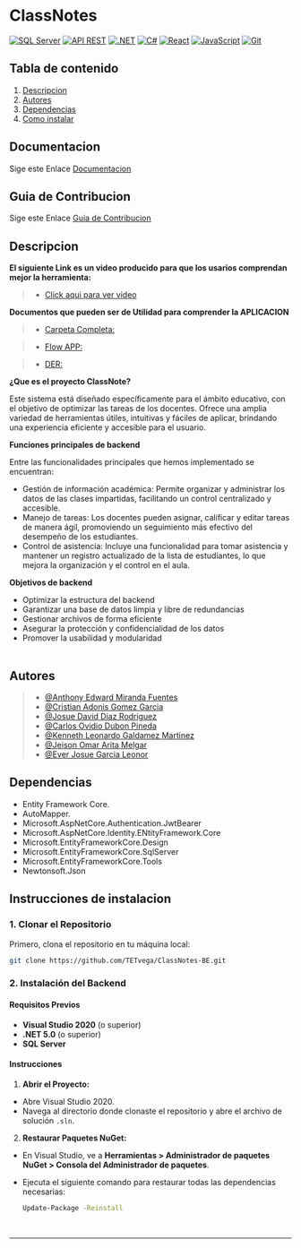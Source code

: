# ClassNotes 



[![SQL Server](https://img.shields.io/badge/%20SQL%20Server-Implemented-brightgreen)](https://www.microsoft.com/en-us/sql-server)
[![API REST](https://img.shields.io/badge/API%20REST-Implemented-orange)](https://restfulapi.net/)
[![.NET](https://img.shields.io/badge/.NET-Framework-blue)](https://dotnet.microsoft.com/)
[![C#](https://img.shields.io/badge/C%23-Language-blue)](https://learn.microsoft.com/en-us/dotnet/csharp/)
[![React](https://img.shields.io/badge/React-Framework-blue)](https://reactjs.org/)
[![JavaScript](https://img.shields.io/badge/JavaScript-Language-yellow)](https://developer.mozilla.org/en-US/docs/Web/JavaScript)
[![Git](https://img.shields.io/badge/Git-Version%20Control-red)](https://git-scm.com/)
 

## Tabla de contenido 
 
1. [Descripcion](#descripcion)
2. [Autores](#autores)
3. [Dependencias](#dependencias)
4. [Como instalar](#instrucciones-de-instalacion)
 

## Documentacion

Sige este Enlace [Documentacion](./Documentation/index.MD "Documentation")

## Guia de Contribucion

Sige este Enlace [Guia de Contribucion](./contribution.MD  "Contrubution")


## Descripcion 

**El siguiente Link es un video producido para que los usarios comprendan mejor la herramienta:**
> - [Click aqui para ver video ](https://www.youtube.com/watch?v=dQw4w9WgXcQ)

**Documentos que pueden ser de Utilidad para comprender la APLICACION**
> - [Carpeta Completa:](https://drive.google.com/drive/folders/1kPBFMYXlIRq8aMxl9twHtC5yoGz2SAsU?usp=sharing)

> - [Flow APP:](#)

> - [DER:](https://drive.google.com/file/d/1l-2s2lGYKF2_S9rv7Xj0SdmgdOzKV0xX/view?usp=sharing)


**¿Que es el proyecto ClassNote?** 

Este sistema está diseñado específicamente para el ámbito educativo, con el objetivo de optimizar las tareas de los docentes. Ofrece una amplia variedad de herramientas útiles, intuitivas y fáciles de aplicar, brindando una experiencia eficiente y accesible para el usuario.

**Funciones principales de backend**

Entre las funcionalidades principales que hemos implementado se encuentran:

* Gestión de información académica: Permite organizar y administrar los datos de las clases impartidas, facilitando un control centralizado y accesible.
* Manejo de tareas: Los docentes pueden asignar, calificar y editar tareas de manera ágil, promoviendo un seguimiento más efectivo del desempeño de los estudiantes.
* Control de asistencia: Incluye una funcionalidad para tomar asistencia y mantener un registro actualizado de la lista de estudiantes, lo que mejora la organización y el control en el aula.

**Objetivos de backend**

* Optimizar la estructura del backend 
* Garantizar una base de datos limpia y libre de redundancias 
* Gestionar archivos de forma eficiente 
* Asegurar la protección y confidencialidad de los datos 
* Promover la usabilidad y modularidad 
<BR><BR>

## Autores
 
> - [@Anthony Edward Miranda Fuentes](https://github.com/AnthonyEMF)  
> - [@Cristian Adonis Gomez Garcia](https://github.com/CristianGmz7) 
> - [@Josue David Diaz Rodriguez](https://github.com/JDDR200530)
> - [@Carlos Ovidio Dubon Pineda](https://github.com/Pineda04)
> - [@Kenneth Leonardo Galdamez Martinez](https://github.com/Kenneth-Galdamez)
> - [@Jeison Omar Arita Melgar](https://github.com/Jey-Arita) 
> - [@Ever Josue Garcia Leonor](https://github.com/everjosue56)

## Dependencias 
 
 * Entity Framework Core.
 * AutoMapper.
 * Microsoft.AspNetCore.Authentication.JwtBearer
 * Microsoft.AspNetCore.Identity.ENtityFramework.Core
 * Microsoft.EntityFrameworkCore.Design
 * Microsoft.EntityFrameworkCore.SqlServer
 * Microsoft.EntityFrameworkCore.Tools
 * Newtonsoft.Json

## Instrucciones de instalacion  

### 1. Clonar el Repositorio

Primero, clona el repositorio en tu máquina local:

```bash
git clone https://github.com/TETvega/ClassNotes-BE.git
```
### 2. Instalación del Backend

#### Requisitos Previos

- **Visual Studio 2020** (o superior)
- **.NET 5.0** (o superior)
- **SQL Server** 

#### Instrucciones

1. **Abrir el Proyecto:**

- Abre Visual Studio 2020.
- Navega al directorio donde clonaste el repositorio y abre el archivo de solución `.sln`.

2. **Restaurar Paquetes NuGet:**

- En Visual Studio, ve a **Herramientas > Administrador de paquetes NuGet > Consola del Administrador de paquetes**.
- Ejecuta el siguiente comando para restaurar todas las dependencias necesarias:
    
    
     ```bash
     Update-Package -Reinstall
     ```
     <BR> 
***
 



 